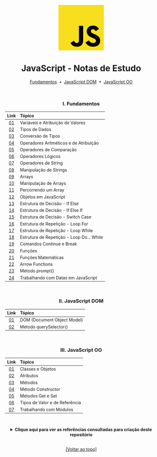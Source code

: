 <div align="center">
<img src="./assets/js.png">
<h1>JavaScript - Notas de Estudo</h1>

[Fundamentos](https://github.com/michelelozada/JavaScript-Study-Notes#i-fundamentos) &nbsp;•&nbsp; 
[JavaScript DOM](https://github.com/michelelozada/JavaScript-Study-Notes#ii-javascript-dom) &nbsp;•&nbsp; 
[JavaScript OO](https://github.com/michelelozada/JavaScript-Study-Notes#iii-javascript-oo)

&nbsp; 
### I. Fundamentos
Link   | Tópico 
:---:  | :---
[01](https://github.com/michelelozada/JavaScript-Study-Notes/blob/main/files/js-basics/01-Variaveis-e-Atribuicao.md) | Variáveis e Atribuição de Valores   
[02](https://github.com/michelelozada/JavaScript-Study-Notes/blob/main/files/js-basics/02-Tipos-de-Dados.md) | Tipos de Dados    
[03](https://github.com/michelelozada/JavaScript-Study-Notes/blob/main/files/js-basics/03-Conversao-de-Tipos.md) | Conversão de Tipos  
[04](https://github.com/michelelozada/JavaScript-Study-Notes/blob/main/files/js-basics/04-Operadores-Aritmeticos-e-de-Atribuicao.md) | Operadores Aritméticos e de Atribuição   
[05](https://github.com/michelelozada/JavaScript-Study-Notes/blob/main/files/js-basics/05-Operadores-Comparacao.md) | Operadores de Comparação
[06](https://github.com/michelelozada/JavaScript-Study-Notes/blob/main/files/js-basics/06-Operadores-Logicos.md) | Operadores Lógicos    
[07](https://github.com/michelelozada/JavaScript-Study-Notes/blob/main/files/js-basics/07-Operadores-de-String.md) | Operadores de String    
[08](https://github.com/michelelozada/JavaScript-Study-Notes/blob/main/files/js-basics/08-Manipulacao-de-Strings.md) | Manipulação de Strings   
[09](https://github.com/michelelozada/JavaScript-Study-Notes/blob/main/files/js-basics/09-Arrays.md) | Arrays   
[10](https://github.com/michelelozada/JavaScript-Study-Notes/blob/main/files/js-basics/10-Manipulacao-de-Arrays.md) | Manipulação de Arrays   
[11](https://github.com/michelelozada/JavaScript-Study-Notes/blob/main/files/js-basics/11-Percorrendo-um-Array.md) | Percorrendo um Array   
[12](https://github.com/michelelozada/JavaScript-Study-Notes/blob/main/files/js-basics/12-Objetos.md) | Objetos em JavaScript  
[13](https://github.com/michelelozada/JavaScript-Study-Notes/blob/main/files/js-basics/13-Estrutura-Decisao-If-Else.md) | Estrutura de Decisão - If Else 
[14](https://github.com/michelelozada/JavaScript-Study-Notes/blob/main/files/js-basics/14-Estrutura-Decisao-If-Else-If.md) | Estrutura de Decisão - If Else If  
[15](https://github.com/michelelozada/JavaScript-Study-Notes/blob/main/files/js-basics/15-Estrutura-Decisao-Switch-Case.md) | Estrutura de Decisão - Switch Case 
[16](https://github.com/michelelozada/JavaScript-Study-Notes/blob/main/files/js-basics/16-Estrutura-Repeticao-Loop-For.md) | Estrutura de Repetição - Loop For 
[17](https://github.com/michelelozada/JavaScript-Study-Notes/blob/main/files/js-basics/17-Estrutura-Repeticao-Loop-While.md) | Estrutura de Repetição - Loop While  
[18](https://github.com/michelelozada/JavaScript-Study-Notes/blob/main/files/js-basics/18-Estrutura-Repeticao-Loop-Do-While.md) | Estrutura de Repetição - Loop Do... While  
[19](https://github.com/michelelozada/JavaScript-Study-Notes/blob/main/files/js-basics/19-Comandos-Continue-e-Break.md) | Comandos Continue e Break 
[20](https://github.com/michelelozada/JavaScript-Study-Notes/blob/main/files/js-basics/20-Funcoes.md) | Funções  
[21](https://github.com/michelelozada/JavaScript-Study-Notes/blob/main/files/js-basics/21-Funcoes-matematicas.md) | Funções Matemáticas
[22](https://github.com/michelelozada/JavaScript-Study-Notes/blob/main/files/js-basics/22-Arrow-Functions.md) | Arrow Functions   
[23](https://github.com/michelelozada/JavaScript-Study-Notes/blob/main/files/js-basics/23-Metodo-Prompt.md) | Método prompt() 
[24](https://github.com/michelelozada/JavaScript-Study-Notes/blob/main/files/js-basics/24-Trabalhando-com-Datas.md) | Trabalhando com Datas em JavaScript

&nbsp;    
### II. JavaScript DOM
Link   | Tópico 
:---:  | :---
[01](https://github.com/michelelozada/JavaScript-Study-Notes/blob/main/files/js-DOM/01-Document-Object-Model.md) | DOM (Document Object Model)   
[02](https://github.com/michelelozada/JavaScript-Study-Notes/blob/main/files/js-DOM/02-Metodo-querySelector.md) | Método querySelector()

&nbsp;    
### III. JavaScript OO
Link   | Tópico 
:---:  | :---
[01](https://github.com/michelelozada/JavaScript-Study-Notes/blob/main/files/js-OO/01-Classes-e-Objetos.md) | Classes e Objetos
[02](https://github.com/michelelozada/JavaScript-Study-Notes/blob/main/files/js-OO/02-Atributos.md) | Atributos
[03](https://github.com/michelelozada/JavaScript-Study-Notes/blob/main/files/js-OO/03-Metodos.md) | Métodos  
[04](https://github.com/michelelozada/JavaScript-Study-Notes/blob/main/files/js-OO/04-Metodo-Constructor.md) | Método Constructor 
[05](https://github.com/michelelozada/JavaScript-Study-Notes/blob/main/files/js-OO/05-Metodos-Get-e-Set.md) | Métodos Get e Set
[06](https://github.com/michelelozada/JavaScript-Study-Notes/blob/main/files/js-OO/06-Tipos-de-Valor-e-Referencia.md) | Tipos de Valor e de Referência
[07](https://github.com/michelelozada/JavaScript-Study-Notes/blob/main/files/js-OO/07-Trabalhando-com-Modulos.md) | Trabalhando com Módulos

&nbsp;   
 <details>
 <summary><strong>Clique aqui para ver as referências consultadas para criação deste repositório</strong></summary>

  &nbsp;
  &nbsp;   
  [Airbnb JavaScript Style Guide](https://github.com/airbnb/javascript)   
  [JavaScript Descomplicado (por Cláudio Luís Vieira Oliveira e Humberto Augusto Piovesana Zanetti)](https://books.google.com.br/books?id=X8XhDwAAQBAJ)  
  [JavaScript Tutorial](https://www.javascripttutorial.net/)  
	[MDN](https://developer.mozilla.org/en-US/docs/Web/JavaScript)  
  </details>

&nbsp;    
[[Voltar ao topo]](https://github.com/michelelozada/JavaScript-Study-Notes#javascript---notas-de-estudo)
</div>